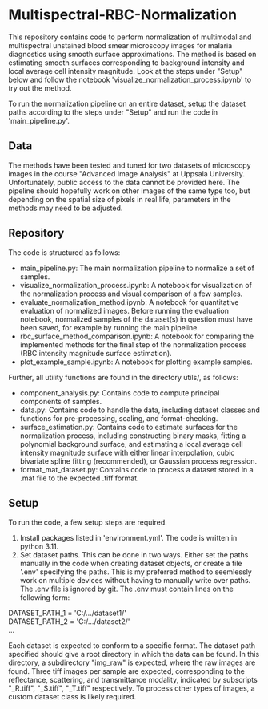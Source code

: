 # Multispectral-RBC-Normalization

This repository contains code to perform normalization of multimodal and multispectral unstained blood smear microscopy images for malaria diagnostics using smooth surface approximations. The method is based on estimating smooth surfaces corresponding to background intensity and local average cell intensity magnitude. Look at the steps under "Setup" below and follow the notebook 'visualize_normalization_process.ipynb' to try out the method. 

To run the normalization pipeline on an entire dataset, setup the dataset paths according to the steps under "Setup" and run the code in 'main_pipeline.py'. 

## Data

The methods have been tested and tuned for two datasets of microscopy images in the course "Advanced Image Analysis" at Uppsala University. Unfortunately, public access to the data cannot be provided here. The pipeline should hopefully work on other images of the same type too, but depending on the spatial size of pixels in real life, parameters in the methods may need to be adjusted. 

## Repository

The code is structured as follows: 

- main_pipeline.py: The main normalization pipeline to normalize a set of samples. 
- visualize_normalization_process.ipynb: A notebook for visualization of the normalization process and visual comparison of a few samples. 
- evaluate_normalization_method.ipynb: A notebook for quantitative evaluation of normalized images. Before running the evaluation notebook, normalized samples of the dataset(s) in question must have been saved, for example by running the main pipeline. 
- rbc_surface_method_comparison.ipynb: A notebook for comparing the implemented methods for the final step of the normalization process (RBC intensity magnitude surface estimation). 
- plot_example_sample.ipynb: A notebook for plotting example samples. 

Further, all utility functions are found in the directory utils/, as follows:
- component_analysis.py: Contains code to compute principal components of samples.
- data.py: Contains code to handle the data, including dataset classes and functions for pre-processing, scaling, and format-checking. 
- surface_estimation.py: Contains code to estimate surfaces for the normalization process, including constructing binary masks, fitting a polynomial background surface, and estimating a local average cell intensity magnitude surface with either linear interpolation, cubic bivariate spline fitting (recommended), or Gaussian process regression. 
- format_mat_dataset.py: Contains code to process a dataset stored in a .mat file to the expected .tiff format. 

## Setup

To run the code, a few setup steps are required. 
1. Install packages listed in 'environment.yml'. The code is written in python 3.11. 
2. Set dataset paths. This can be done in two ways. Either set the paths manually in the code when creating dataset objects, or create a file '.env' specifying the paths. This is my preferred method to seemlessly work on multiple devices without having to manually write over paths. The .env file is ignored by git. The .env must contain lines on the following form: 

DATASET_PATH_1 = 'C:/.../dataset1/'  
DATASET_PATH_2 = 'C:/.../dataset2/'  
...

Each dataset is expected to conform to a specific format. The dataset path specified should give a root directory in which the data can be found. In this directory, a subdirectory "img_raw" is expected, where the raw images are found. Three tiff images per sample are expected, corresponding to the reflectance, scattering, and transmittance modality, indicated by subscripts "_R.tiff", "_S.tiff", "_T.tiff" respectively. To process other types of images, a custom dataset class is likely required. 
